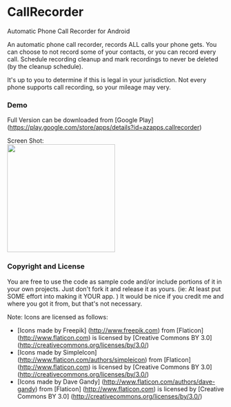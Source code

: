 # CallRecorder
Automatic Phone Call Recorder for Android

An automatic phone call recorder, records ALL calls your phone gets. You can choose to not record some of your contacts, or you can record every call. Schedule
recording cleanup and mark recordings to never be deleted (by the cleanup schedule).

It's up to you to determine if this is legal in your jurisdiction. Not every phone supports call recording, so your mileage may very.

### Demo
Full Version can be downloaded from [Google Play] 
(https://play.google.com/store/apps/details?id=azapps.callrecorder)

Screen Shot:<br>
<img src="https://github.com/rjeffm/CallRecorder/blob/master/Screenshot_2016-05-14-16-07-40.png" width="250">

### Copyright and License
You are free to use the code as sample code and/or include portions of it in your own projects. Just don't fork it and release it as yours. (ie: At least put SOME effort into making it YOUR app. ) It would be nice if you credit me and where you got it from, but that's not necessary.


Note: Icons are licensed as follows:
* [Icons made by Freepik] (http://www.freepik.com) from [Flaticon] (http://www.flaticon.com) is licensed by [Creative Commons BY 3.0] (http://creativecommons.org/licenses/by/3.0/)
* [Icons made by SimpleIcon] (http://www.flaticon.com/authors/simpleicon) from [Flaticon] (http://www.flaticon.com) is licensed by [Creative Commons BY 3.0] (http://creativecommons.org/licenses/by/3.0/)
* [Icons made by Dave Gandy] (http://www.flaticon.com/authors/dave-gandy) from [Flaticon] (http://www.flaticon.com) is licensed by [Creative Commons BY 3.0] (http://creativecommons.org/licenses/by/3.0/)
